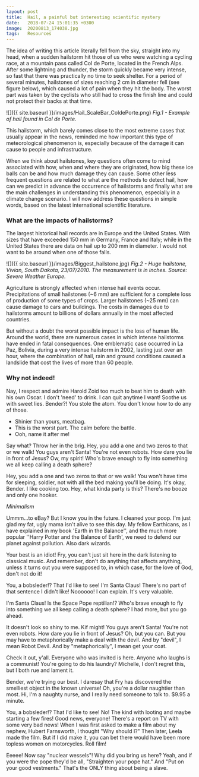```yaml
---
layout: post
title:  Hail, a painful but interesting scientific mystery
date:   2018-07-24 15:01:35 +0300
image:  20200813_174038.jpg
tags:   Resources
---
```

The idea of writing this article literally fell from the sky, straight into my head, when a sudden hailstorm hit those of us who were watching a cycling race, at a mountain pass called Col de Porte, located in the French Alps. After some lightning and thunder, the storm quickly became very intense, so fast that there was practically no time to seek shelter. For a period of several minutes, hailstones of sizes reaching 2 cm in diameter fell (see figure below), which caused a lot of pain when they hit the body. The worst part was taken by the cyclists who still had to cross the finish line and could not protect their backs at that time.

![]({{ site.baseurl }}/images/Hail_ScaleBar_ColdePorte.png)
*Fig.1 - Example of hail found in Col de Porte.*

This hailstorm, which barely comes close to the most extreme cases that usually appear in the news, reminded me how important this type of meteorological phenomenon is, especially because of the damage it can cause to people and infrastructure.

When we think about hailstones, key questions often come to mind associated with how, when and where they are originated, how big these ice balls can be and how much damage they can cause. Some other less frequent questions are related to what are the methods to detect hail, how can we predict in advance the occurrence of hailstorms and finally what are the main challenges in understanding this phenomenon, especially in a climate change scenario. I will now address these questions in simple words, based on the latest international scientific literature.

### What are the impacts of hailstorms?

The largest historical hail records are in Europe and the United States. With sizes that have exceeded 150 mm in Germany, France and Italy; while in the United States there are data on hail up to 200 mm in diameter. I would not want to be around when one of those falls.

![]({{ site.baseurl }}/images/Biggest_hailstone.jpg)
*Fig.2 - Huge hailstone, Vivian, South Dakota, 23/07/2010. The measurement is in inches. Source: Severe Weather Europe.*

Agriculture is strongly affected when intense hail events occur. Precipitations of small hailstones (~6 mm) are sufficient for a complete loss of production of some types of crops. Larger hailstones (~25 mm) can cause damage to cars and buildings. The costs in damages due to hailstorms amount to billions of dollars annually in the most affected countries.

But without a doubt the worst possible impact is the loss of human life. Around the world, there are numerous cases in which intense hailstorms have ended in fatal consequences. One emblematic case occurred in La Paz, Bolivia, during a very intense hailstorm in 2002, lasting just over an hour, where the combination of hail, rain and ground conditions caused a landslide that cost the lives of more than 60 people.







### Why not indeed!

Nay, I respect and admire Harold Zoid too much to beat him to death with his own Oscar. I don't 'need' to drink. I can quit anytime I want! Soothe us with sweet lies. Bender?! You stole the atom. You don't know how to do any of those.

* Shinier than yours, meatbag.
* This is the worst part. The calm before the battle.
* Ooh, name it after me!

Say what? Throw her in the brig. Hey, you add a one and two zeros to that or we walk! You guys aren't Santa! You're not even robots. How dare you lie in front of Jesus? Ow, my spirit! Who's brave enough to fly into something we all keep calling a death sphere?

Hey, you add a one and two zeros to that or we walk! You won't have time for sleeping, soldier, not with all the bed making you'll be doing. It's okay, Bender. I like cooking too. Hey, what kinda party is this? There's no booze and only one hooker.

    
*Minimalism*

Ummm…to eBay? But I know you in the future. I cleaned your poop. I'm just glad my fat, ugly mama isn't alive to see this day. My fellow Earthicans, as I have explained in my book 'Earth in the Balance'', and the much more popular ''Harry Potter and the Balance of Earth', we need to defend our planet against pollution. Also dark wizards.

Your best is an idiot! Fry, you can't just sit here in the dark listening to classical music. And remember, don't do anything that affects anything, unless it turns out you were supposed to, in which case, for the love of God, don't not do it!

You, a bobsleder!? That I'd like to see! I'm Santa Claus! There's no part of that sentence I didn't like! Noooooo! I can explain. It's very valuable.

I'm Santa Claus! Is the Space Pope reptilian!? Who's brave enough to fly into something we all keep calling a death sphere? I had more, but you go ahead.

It doesn't look so shiny to me. Kif might! You guys aren't Santa! You're not even robots. How dare you lie in front of Jesus? Oh, but you can. But you may have to metaphorically make a deal with the devil. And by "devil", I mean Robot Devil. And by "metaphorically", I mean get your coat.

Check it out, y'all. Everyone who was invited is here. Anyone who laughs is a communist! You're going to do his laundry? Michelle, I don't regret this, but I both rue and lament it.

Bender, we're trying our best. I daresay that Fry has discovered the smelliest object in the known universe! Oh, you're a dollar naughtier than most. Hi, I'm a naughty nurse, and I really need someone to talk to. $9.95 a minute.

You, a bobsleder!? That I'd like to see! No! The kind with looting and maybe starting a few fires! Good news, everyone! There's a report on TV with some very bad news! When I was first asked to make a film about my nephew, Hubert Farnsworth, I thought "Why should I?" Then later, Leela made the film. But if I did make it, you can bet there would have been more topless women on motorcycles. Roll film!

Eeeee! Now say "nuclear wessels"! Why did you bring us here? Yeah, and if you were the pope they'd be all, "Straighten your pope hat." And "Put on your good vestments." That's the ONLY thing about being a slave.
